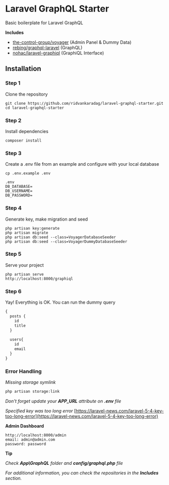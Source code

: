 # Laravel GraphQL Starter
Basic boilerplate for Laravel GraphQL

**Includes**
- [the-control-group/voyager](https://github.com/the-control-group/voyager) (Admin Panel & Dummy Data)
- [rebing/graphql-laravel](https://github.com/rebing/graphql-laravel) (GraphQL)
- [nohac/laravel-graphiql](https://github.com/Nohac/laravel-graphiql) (GraphiQL Interface)


## Installation
### Step 1
Clone the repository

	git clone https://github.com/ridvankaradag/laravel-graphql-starter.git
	cd laravel-graphql-starter

### Step 2
Install dependencies

	composer install

### Step 3
Create a .env file from an example and configure with your local database

	cp .env.example .env

```env
.env
DB_DATABASE=
DB_USERNAME=
DB_PASSWORD=
```
### Step 4 
Generate key, make migration and seed

	php artisan key:generate
	php artisan migrate
	php artisan db:seed --class=VoyagerDatabaseSeeder
	php artisan db:seed --class=VoyagerDummyDatabaseSeeder

### Step 5
Serve your project

	php artisan serve
	http://localhost:8000/graphiql
	
### Step 6
Yay! Everything is OK. You can run the dummy query
```graphql
{
  posts {
    id
    title
  }
  
  users{
    id
    email
  }
}
```

### Error Handling
*Missing storage symlink*
```bash
php artisan storage:link
```
*Don't forget update your **APP_URL** attribute on **.env** file* 

*Specified key was too long error*
[https://laravel-news.com/laravel-5-4-key-too-long-error](https://laravel-news.com/laravel-5-4-key-too-long-error)

**Admin Dashboard**

	http://localhost:8000/admin
	email: admin@admin.com
	password: password

**Tip**

*Check **App\GraphQL** folder and **config/graphql.php** file*

*For additional information, you can check the repositories in the **Includes** section.*


